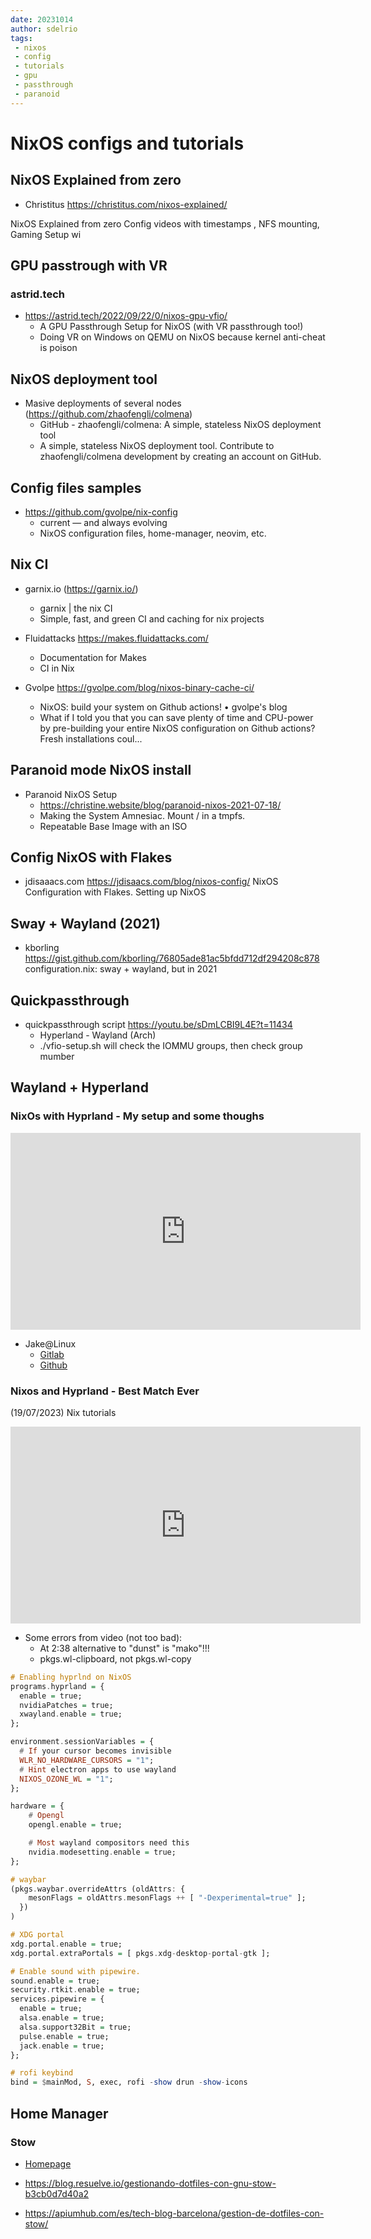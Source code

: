 ```yaml
---
date: 20231014
author: sdelrio
tags:
 - nixos
 - config
 - tutorials
 - gpu
 - passthrough
 - paranoid
---
```


# NixOS configs and tutorials

## NixOS Explained from zero

* Christitus <https://christitus.com/nixos-explained/>

NixOS Explained from zero Config videos with timestamps , NFS mounting, Gaming Setup wi

## GPU passtrough with VR

### astrid.tech
  * <https://astrid.tech/2022/09/22/0/nixos-gpu-vfio/>
    * A GPU Passthrough Setup for NixOS (with VR passthrough too!)
    * Doing VR on Windows on QEMU on NixOS because kernel anti-cheat is poison

## NixOS deployment tool

* Masive deployments of several nodes (https://github.com/zhaofengli/colmena)
  * GitHub - zhaofengli/colmena: A simple, stateless NixOS deployment tool
  * A simple, stateless NixOS deployment tool. Contribute to zhaofengli/colmena development by creating an account on GitHub.

## Config files samples

* https://github.com/gvolpe/nix-config
  * current — and always evolving 
  * NixOS configuration files, home-manager, neovim, etc.

## Nix CI

* garnix.io (https://garnix.io/)
  * garnix | the nix CI
  * Simple, fast, and green CI and caching for nix projects 

* Fluidattacks <https://makes.fluidattacks.com/>
  * Documentation for Makes
  * CI in Nix

* Gvolpe <https://gvolpe.com/blog/nixos-binary-cache-ci/>
  * NixOS: build your system on Github actions! • gvolpe's blog
  * What if I told you that you can save plenty of time and CPU-power by pre-building your entire NixOS configuration on Github actions? Fresh installations coul...

## Paranoid mode NixOS install

* Paranoid NixOS Setup
  * <https://christine.website/blog/paranoid-nixos-2021-07-18/>
  * Making the System Amnesiac. Mount / in a tmpfs.
  * Repeatable Base Image with an ISO

## Config NixOS with Flakes

* jdisaaacs.com <https://jdisaacs.com/blog/nixos-config/>
  NixOS Configuration with Flakes. Setting up NixOS

## Sway + Wayland (2021)

* kborling <https://gist.github.com/kborling/76805ade81ac5bfdd712df294208c878>
  configuration.nix: sway + wayland, but in 2021

## Quickpassthrough 

* quickpassthrough script <https://youtu.be/sDmLCBI9L4E?t=11434>
  * Hyperland - Wayland (Arch)
  * ./vfio-setup.sh will check the IOMMU groups, then check group mumber

## Wayland + Hyperland

### NixOs with Hyprland - My setup and some thoughs
  <iframe width="560" height="315" src="https://www.youtube.com/embed/THgo4nBJyg8?si=bVgvC8Xb-3I_iOFl" title="YouTube video player" frameborder="0" allow="accelerometer; autoplay; clipboard-write; encrypted-media; gyroscope; picture-in-picture; web-share" allowfullscreen></iframe>

  * Jake@Linux
    * [Gitlab](https://gitlab.com/jped)
    * [Github](https://github.com/jdpedersen1/nixos)

### Nixos and Hyprland - Best Match Ever
  (19/07/2023)  Nix tutorials
  <iframe width="560" height="315" src="https://www.youtube.com/embed/61wGzIv12Ds?si=6XcSR8kRrG3S5a6R" title="YouTube video player" frameborder="0" allow="accelerometer; autoplay; clipboard-write; encrypted-media; gyroscope; picture-in-picture; web-share" allowfullscreen></iframe>

  * Some errors from video (not too bad):
    * At 2:38 alternative to "dunst" is "mako"!!!
    * pkgs.wl-clipboard, not pkgs.wl-copy
  
```haskell
# Enabling hyprlnd on NixOS
programs.hyprland = {
  enable = true;
  nvidiaPatches = true;
  xwayland.enable = true;
};

environment.sessionVariables = {
  # If your cursor becomes invisible
  WLR_NO_HARDWARE_CURSORS = "1";
  # Hint electron apps to use wayland
  NIXOS_OZONE_WL = "1";
};

hardware = {
    # Opengl
    opengl.enable = true;

    # Most wayland compositors need this
    nvidia.modesetting.enable = true;
};

# waybar
(pkgs.waybar.overrideAttrs (oldAttrs: {
    mesonFlags = oldAttrs.mesonFlags ++ [ "-Dexperimental=true" ];
  })
)

# XDG portal
xdg.portal.enable = true;
xdg.portal.extraPortals = [ pkgs.xdg-desktop-portal-gtk ];

# Enable sound with pipewire.
sound.enable = true;
security.rtkit.enable = true;
services.pipewire = {
  enable = true;
  alsa.enable = true;
  alsa.support32Bit = true;
  pulse.enable = true;
  jack.enable = true;
};

# rofi keybind
bind = $mainMod, S, exec, rofi -show drun -show-icons 
```

## Home Manager

### Stow

* [Homepage](https://www.gnu.org/software/stow/manual/stow.html)

* <https://blog.resuelve.io/gestionando-dotfiles-con-gnu-stow-b3cb0d7d40a2>
* <https://apiumhub.com/es/tech-blog-barcelona/gestion-de-dotfiles-con-stow/>

